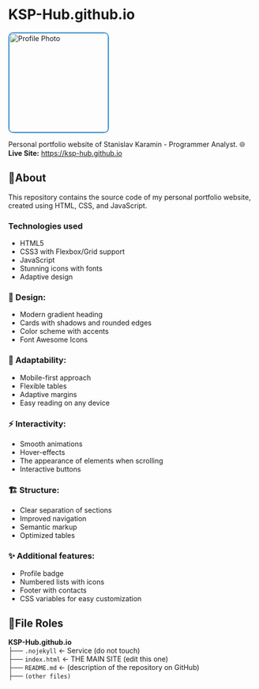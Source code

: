 # KSP-Hub.github.io

<div align="left">
  <a href="https://otkrytki.by/images/cards/image-kartinka-klassnogo-dnya-prikolnaya-neobychnaya.jpg" target="_blank">
    <img src="https://raw.githubusercontent.com/KSP-Hub/assets/main/karamin-stanislav-image.webp" 
         width="200" 
         height="200" 
         alt="Profile Photo"
         onerror="this.src='https://via.placeholder.com/200x200/3498db/ffffff?text=Photo+Not+Found'"
         style="border-radius: 10px; border: 2px solid #3498db;">
  </a>
</div>

Personal portfolio website of Stanislav Karamin - Programmer Analyst.
🌐 **Live Site:** https://ksp-hub.github.io

## 📌About
This repository contains the source code of my personal portfolio website, created using HTML, CSS, and JavaScript.

### Technologies used
* HTML5
* CSS3 with Flexbox/Grid support
* JavaScript
* Stunning icons with fonts
* Adaptive design

### 🎨 Design:
* Modern gradient heading
* Cards with shadows and rounded edges
* Color scheme with accents
* Font Awesome Icons

### 📱 Adaptability:
* Mobile-first approach
* Flexible tables
* Adaptive margins
* Easy reading on any device

### ⚡ Interactivity:
* Smooth animations
* Hover-effects
* The appearance of elements when scrolling
* Interactive buttons

### 🏗️ Structure:
* Clear separation of sections
* Improved navigation
* Semantic markup
* Optimized tables

### ✨ Additional features:
* Profile badge
* Numbered lists with icons
* Footer with contacts
* CSS variables for easy customization

## 📌File Roles
**KSP-Hub.github.io**<br>├── `.nojekyll` ← Service (do not touch)<br>├── `index.html` ← THE MAIN SITE (edit this one)<br>├── `README.md` ← (description of the repository on GitHub)<br>├── `(other files)`
